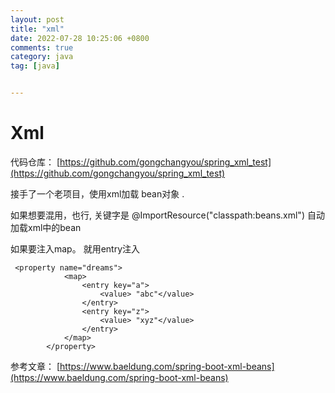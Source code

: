 ```yaml
---
layout: post
title: "xml"
date: 2022-07-28 10:25:06 +0800
comments: true
category: java
tag: [java]


---
```


# Xml

代码仓库： [https://github.com/gongchangyou/spring_xml_test](https://github.com/gongchangyou/spring_xml_test)



接手了一个老项目，使用xml加载 bean对象 .



如果想要混用，也行, 关键字是 @ImportResource("classpath:beans.xml")  自动加载xml中的bean

如果要注入map。 就用entry注入

```
 <property name="dreams">
            <map>
                <entry key="a">
                    <value> "abc"</value>
                </entry>
                <entry key="z">
                    <value> "xyz"</value>
                </entry>
            </map>
        </property>
```





参考文章： [https://www.baeldung.com/spring-boot-xml-beans](https://www.baeldung.com/spring-boot-xml-beans)

